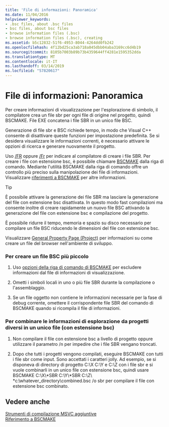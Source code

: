 ```yaml
---
title: 'File di informazioni: Panoramica'
ms.date: 11/04/2016
helpviewer_keywords:
- .bsc files, about .bsc files
- bsc files, about bsc files
- browse information files (.bsc)
- browse information files (.bsc), creating
ms.assetid: b5c12832-51f6-4953-8044-4264dd0fb242
ms.openlocfilehash: 4f12bd25ca3ab718a845dbb04aba3169cc6d4b19
ms.sourcegitcommit: 8105b7003b89b73b4359644ff4281e1595352dda
ms.translationtype: MT
ms.contentlocale: it-IT
ms.lasthandoff: 03/14/2019
ms.locfileid: "57820617"
---
```

# <a name="building-browse-information-files-overview"></a>File di informazioni: Panoramica

Per creare informazioni di visualizzazione per l'esplorazione di simbolo, il compilatore crea un file sbr per ogni file di origine nel progetto, quindi BSCMAKE. File EXE concatena i file SBR in un unico file BSC.

Generazione di file sbr e BSC richiede tempo, in modo che Visual C++ consente di disattivare queste funzioni per impostazione predefinita. Se si desidera visualizzare le informazioni correnti, è necessario attivare le opzioni di ricerca e generare nuovamente il progetto.

Uso [/FR](fr-fr-create-dot-sbr-file.md) oppure [/Fr](fr-fr-create-dot-sbr-file.md) per indicare al compilatore di creare i file SBR. Per creare i file con estensione bsc, è possibile chiamare [BSCMAKE](bscmake-command-line.md) dalla riga di comando. Mediante l'utilità BSCMAKE dalla riga di comando offre un controllo più preciso sulla manipolazione dei file di informazioni. Visualizzare [riferimenti a BSCMAKE](bscmake-reference.md) per altre informazioni.

> [!TIP]
>  È possibile attivare la generazione dei file SBR ma lasciare la generazione del file con estensione bsc disattivata. In questo modo fast compilazioni ma consente inoltre di creare rapidamente un nuovo file BSC attivando la generazione del file con estensione bsc e compilazione del progetto.

È possibile ridurre il tempo, memoria e spazio su disco necessario per compilare un file BSC riducendo le dimensioni del file con estensione bsc.

Visualizzare [General Property Page (Project)](general-property-page-project.md) per informazioni su come creare un file del browser nell'ambiente di sviluppo.

### <a name="to-create-a-smaller-bsc-file"></a>Per creare un file BSC più piccolo

1. Uso [opzioni della riga di comando di BSCMAKE](bscmake-options.md) per escludere informazioni dal file di informazioni di visualizzazione.

1. Ometti i simboli locali in uno o più file SBR durante la compilazione o l'assemblaggio.

1. Se un file oggetto non contiene le informazioni necessarie per la fase di debug corrente, omettere il corrispondente file SBR del comando di BSCMAKE quando si ricompila il file di informazioni.

### <a name="to-combine-the-browse-information-from-several-projects-into-one-browser-file-bsc"></a>Per combinare le informazioni di esplorazione da progetti diversi in un unico file (con estensione bsc)

1. Non compilare il file con estensione bsc a livello di progetto oppure utilizzare il parametro /n per impedire che i file SBR vengano troncati.

1. Dopo che tutti i progetti vengono compilati, eseguire BSCMAKE con tutti i file sbr come input. Sono accettati i caratteri jolly. Ad esempio, se si disponeva di directory di progetto C:\X C:\Y e C:\Z con i file sbr e si vuole combinarli in un unico file con estensione bsc, quindi usare BSCMAKE C:\X\\\*SBR C:\Y\\\*SBR C:\Z\\ \*c:\whatever_directory\combined.bsc /o sbr per compilare il file con estensione bsc combinato.

## <a name="see-also"></a>Vedere anche

[Strumenti di compilazione MSVC aggiuntive](c-cpp-build-tools.md)<br/>
[Riferimento a BSCMAKE](bscmake-reference.md)
